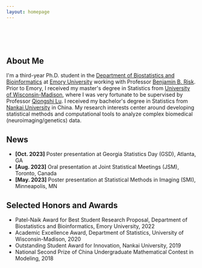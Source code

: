 ```yaml
---
layout: homepage
---
```


<br>
<br>
<br>

## About Me

I'm a third-year Ph.D. student in the [Department of Biostatistics and Bioinformatics](https://sph.emory.edu/departments/bios/index.html) at [Emory University](https://www.emory.edu/home/index.html) working with Professor [Benjamin B. Risk](https://github.com/thebrisklab). Prior to Emory, I received my master's degree in Statistics from [University of Wisconsin-Madison](https://www.wisc.edu/), where I was very fortunate to be supervised by Professor [Qiongshi Lu](https://qlu-lab.org/people.html). I received my bachelor's degree in Statistics from [Nankai University](https://en.nankai.edu.cn/) in China. My research interests center around developing statistical methods and computational tools to analyze complex biomedical (neuroimaging/genetics) data.

<!--
## Research Interests

- **Neuroimaging Statistics:** multivariate analysis, imaging causal inference, brain connectivity analysis, motion correction.
- **Causal Inference:** longitudinal causal inference, quantile treatment effect, high-dimensional mediation, targeted machine learning.
- **Statistical Genetics:** multi-trait modeling, genetic nurture, imaging genetics.
-->

## News

- **[Oct. 2023]** Poster presentation at Georgia Statistics Day (GSD), Atlanta, GA
- **[Aug. 2023]** Oral presentation at Joint Statistical Meetings (JSM), Toronto, Canada
- **[May. 2023]** Poster presentation at Statistical Methods in Imaging (SMI), Minneapolis, MN


## Selected Honors and Awards
- Patel-Naik Award for Best Student Research Proposal, Department of Biostatistics and Bioinformatics, Emory University, 2022
- Academic Excellence Award, Department of Statistics, University of Wisconsin-Madison, 2020
- Outstanding Student Award for Innovation, Nankai University, 2019
- National Second Prize of China Undergraduate Mathematical Contest in Modeling, 2018
